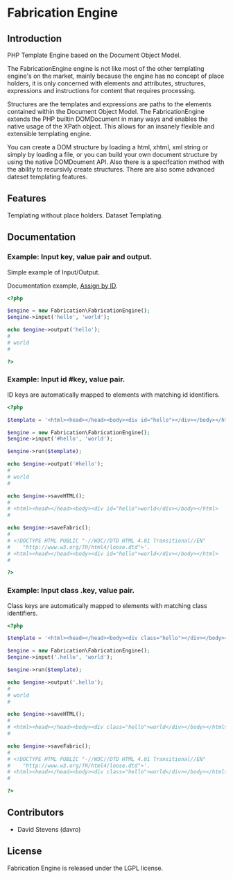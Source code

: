 # Fabrication Engine

## Introduction

PHP Template Engine based on the Document Object Model.

The FabricationEngine engine is not like most of the other templating engine's 
on the market, mainly because the engine has no concept of place holders, it is 
only concerned with elements and attributes, structures, expressions and 
instructions for content that requires processing.

Structures are the templates and expressions are paths to the elements contained
within the Document Object Model. The FabricationEngine extends the PHP builtin 
DOMDocument in many ways and enables the native usage of the XPath object. 
This allows for an insanely flexible and extensible templating engine.

You can create a DOM structure by loading a html, xhtml, xml string or simply by
loading a file, or you can build your own document structure by using the native
DOMDoument API. Also there is a specifcation method with the ability to recursivly
create structures. There are also some advanced dateset templating features.


## Features

Templating without place holders.
Dataset Templating.

## Documentation


### Example: Input key, value pair and output.
Simple example of Input/Output.

Documentation example, [Assign by ID](https://github.com/davro/fabrication/blob/master/docs/examples/assign-by-id.php).

```php
<?php

$engine = new Fabrication\FabricationEngine();
$engine->input('hello', 'world');

echo $engine->output('hello');
#
# world
#

?>
```

### Example: Input id #key, value pair.
ID keys are automatically mapped to elements with matching id identifiers.

```php
<?php

$template = '<html><head></head><body><div id="hello"></div></body></html>';

$engine = new Fabrication\FabricationEngine();
$engine->input('#hello', 'world');

$engine->run($template);

echo $engine->output('#hello');
#
# world
#

echo $engine->saveHTML();
#
# <html><head></head><body><div id="hello">world</div></body></html>
#

echo $engine->saveFabric();
#
# <!DOCTYPE HTML PUBLIC "-//W3C//DTD HTML 4.01 Transitional//EN"
#    "http://www.w3.org/TR/html4/loose.dtd">'.
# <html><head></head><body><div id="hello">world</div></body></html>
#

?>
```

### Example: Input class .key, value pair.
Class keys are automatically mapped to elements with matching class identifiers.

```php
<?php

$template = '<html><head></head><body><div class="hello"></div></body></html>';

$engine = new Fabrication\FabricationEngine();
$engine->input('.hello', 'world');

$engine->run($template);

echo $engine->output('.hello'); 
#
# world
#

echo $engine->saveHTML();
#
# <html><head></head><body><div class="hello">world</div></body></html>
#

echo $engine->saveFabric();
#
# <!DOCTYPE HTML PUBLIC "-//W3C//DTD HTML 4.01 Transitional//EN"
#    "http://www.w3.org/TR/html4/loose.dtd">'.
# <html><head></head><body><div class="hello">world</div></body></html>
#

?>
```

## Contributors

* David Stevens (davro)


## License

Fabrication Engine is released under the LGPL license.

